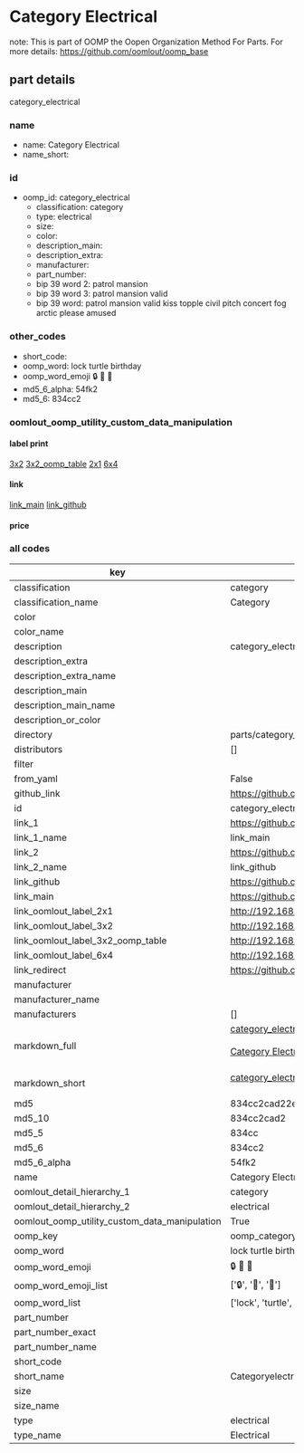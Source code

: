 # Category Electrical  

note: This is part of OOMP the Oopen Organization Method For Parts. For more details: https://github.com/oomlout/oomp_base

##  part details
  



category_electrical



### name
* name: Category Electrical
* name_short: 
### id
* oomp_id: category_electrical
  * classification: category
  * type: electrical
  * size: 
  * color: 
  * description_main: 
  * description_extra: 
  * manufacturer: 
  * part_number: 
  * bip 39 word 2: patrol mansion
  * bip 39 word 3: patrol mansion valid
  * bip 39 word: patrol mansion valid kiss topple civil pitch concert fog arctic please amused

### other_codes
* short_code: 
* oomp_word: lock turtle birthday
* oomp_word_emoji :lock: :turtle: :birthday:
* md5_6_alpha: 54fk2
* md5_6: 834cc2






### oomlout_oomp_utility_custom_data_manipulation
#### label print
[3x2](http://192.168.1.245:1112/?label=oomp%2054fk2)
[3x2_oomp_table](http://192.168.1.108:1112/?label=oomp%2054fk2)
[2x1](http://192.168.1.242:1112/?label=oomp%2054fk2)
[6x4](http://192.168.1.55:1112/?label=oomp%2054fk2)    

#### link

[link_main](https://github.com/oomlout/oomlout_oomp_version_1_messy/tree/main/parts/category_electrical) [link_github](https://github.com/oomlout/oomlout_oomp_version_1_messy/tree/main/parts/category_electrical)                             

#### price







### all codes 
| key | value |  
| --- | --- |  
| classification | category |  
| classification_name | Category |  
| color |  |  
| color_name |  |  
| description | category_electrical |  
| description_extra |  |  
| description_extra_name |  |  
| description_main |  |  
| description_main_name |  |  
| description_or_color |   |  
| directory | parts/category_electrical |  
| distributors | [] |  
| filter |  |  
| from_yaml | False |  
| github_link | https://github.com/oomlout/oomlout_oomp_part_src/tree/main/parts/category_electrical |  
| id | category_electrical |  
| link_1 | https://github.com/oomlout/oomlout_oomp_version_1_messy/tree/main/parts/category_electrical |  
| link_1_name | link_main |  
| link_2 | https://github.com/oomlout/oomlout_oomp_version_1_messy/tree/main/parts/category_electrical |  
| link_2_name | link_github |  
| link_github | https://github.com/oomlout/oomlout_oomp_version_1_messy/tree/main/parts/category_electrical |  
| link_main | https://github.com/oomlout/oomlout_oomp_version_1_messy/tree/main/parts/category_electrical |  
| link_oomlout_label_2x1 | http://192.168.1.242:1112/?label=oomp%2054fk2 |  
| link_oomlout_label_3x2 | http://192.168.1.245:1112/?label=oomp%2054fk2 |  
| link_oomlout_label_3x2_oomp_table | http://192.168.1.108:1112/?label=oomp%2054fk2 |  
| link_oomlout_label_6x4 | http://192.168.1.55:1112/?label=oomp%2054fk2 |  
| link_redirect | https://github.com/oomlout/oomlout_oomp_version_1_messy/tree/main/parts/category_electrical |  
| manufacturer |  |  
| manufacturer_name |  |  
| manufacturers | [] |  
| markdown_full | [category_electrical](none)<br>[](none)<br>[Category Electrical](none)<br><br> |  
| markdown_short | [category_electrical](none)<br><br> |  
| md5 | 834cc2cad22eb4b0a67297ade1a1d509 |  
| md5_10 | 834cc2cad2 |  
| md5_5 | 834cc |  
| md5_6 | 834cc2 |  
| md5_6_alpha | 54fk2 |  
| name | Category Electrical |  
| oomlout_detail_hierarchy_1 | category |  
| oomlout_detail_hierarchy_2 | electrical |  
| oomlout_oomp_utility_custom_data_manipulation | True |  
| oomp_key | oomp_category_electrical |  
| oomp_word | lock turtle birthday |  
| oomp_word_emoji | :lock: :turtle: :birthday: |  
| oomp_word_emoji_list | [':lock:', ':turtle:', ':birthday:'] |  
| oomp_word_list | ['lock', 'turtle', 'birthday'] |  
| part_number |  |  
| part_number_exact |  |  
| part_number_name |  |  
| short_code |  |  
| short_name | Categoryelectrical |  
| size |  |  
| size_name |  |  
| type | electrical |  
| type_name | Electrical |  
